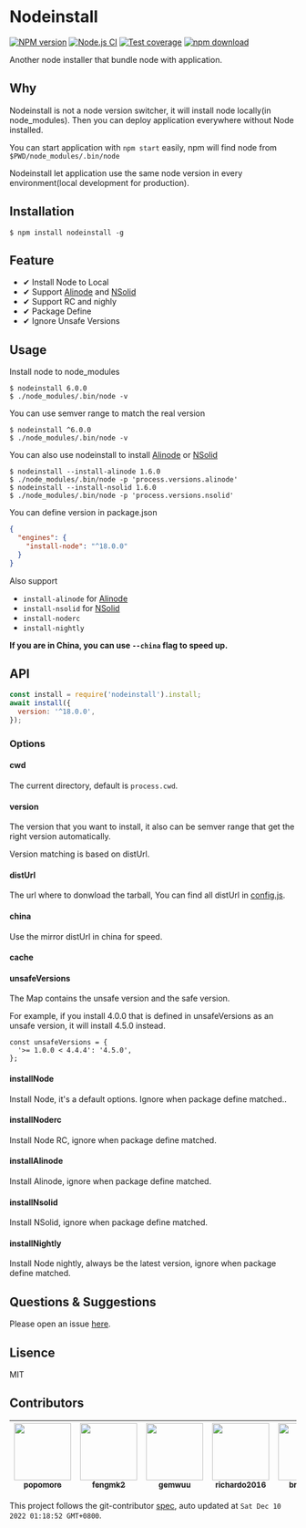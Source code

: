 # Nodeinstall

[![NPM version][npm-image]][npm-url]
[![Node.js CI](https://github.com/cnpm/nodeinstall/actions/workflows/nodejs.yml/badge.svg)](https://github.com/cnpm/nodeinstall/actions/workflows/nodejs.yml)
[![Test coverage][codecov-image]][codecov-url]
[![npm download][download-image]][download-url]

[npm-image]: https://img.shields.io/npm/v/nodeinstall.svg?style=flat-square
[npm-url]: https://npmjs.org/package/nodeinstall
[codecov-image]: https://codecov.io/gh/cnpm/nodeinstall/branch/master/graph/badge.svg
[codecov-url]: https://codecov.io/gh/cnpm/nodeinstall
[download-image]: https://img.shields.io/npm/dm/nodeinstall.svg?style=flat-square
[download-url]: https://npmjs.org/package/nodeinstall

Another node installer that bundle node with application.

## Why

Nodeinstall is not a node version switcher, it will install node locally(in node_modules). Then you can deploy application everywhere without Node installed.

You can start application with `npm start` easily, npm will find node from `$PWD/node_modules/.bin/node`

Nodeinstall let application use the same node version in every environment(local development for production).

## Installation

```shell
$ npm install nodeinstall -g
```

## Feature

- ✔︎ Install Node to Local
- ✔︎ Support [Alinode] and [NSolid]
- ✔︎ Support RC and nighly
- ✔︎ Package Define
- ✔︎ Ignore Unsafe Versions

## Usage

Install node to node_modules

```shell
$ nodeinstall 6.0.0
$ ./node_modules/.bin/node -v
```

You can use semver range to match the real version

```shell
$ nodeinstall ^6.0.0
$ ./node_modules/.bin/node -v
```

You can also use nodeinstall to install [Alinode] or [NSolid]

```shell
$ nodeinstall --install-alinode 1.6.0
$ ./node_modules/.bin/node -p 'process.versions.alinode'
$ nodeinstall --install-nsolid 1.6.0
$ ./node_modules/.bin/node -p 'process.versions.nsolid'
```

You can define version in package.json

```json
{
  "engines": {
    "install-node": "^18.0.0"
  }
}
```

Also support

- `install-alinode` for [Alinode]
- `install-nsolid` for [NSolid]
- `install-noderc`
- `install-nightly`

**If you are in China, you can use `--china` flag to speed up.**

## API

```js
const install = require('nodeinstall').install;
await install({
  version: '^18.0.0',
});
```

### Options

#### cwd

The current directory, default is `process.cwd`.

#### version

The version that you want to install, it also can be semver range that get the right version automatically.

Version matching is based on distUrl.

#### distUrl

The url where to donwload the tarball, You can find all distUrl in [config.js](https://github.com/cnpm/nodeinstall/blob/master/lib/config.js).

#### china

Use the mirror distUrl in china for speed.

#### cache

#### unsafeVersions

The Map contains the unsafe version and the safe version.

For example, if you install 4.0.0 that is defined in unsafeVersions as an unsafe version, it will install 4.5.0 instead.

```
const unsafeVersions = {
  '>= 1.0.0 < 4.4.4': '4.5.0',
};
```

#### installNode

Install Node, it's a default options. Ignore when package define matched..

#### installNoderc

Install Node RC, ignore when package define matched.

#### installAlinode

Install Alinode, ignore when package define matched.

#### installNsolid

Install NSolid, ignore when package define matched.

#### installNightly

Install Node nightly, always be the latest version, ignore when package define matched.

## Questions & Suggestions

Please open an issue [here](https://github.com/eggjs/egg/issues).

## Lisence

MIT
<!-- GITCONTRIBUTOR_START -->

## Contributors

|[<img src="https://avatars.githubusercontent.com/u/360661?v=4" width="100px;"/><br/><sub><b>popomore</b></sub>](https://github.com/popomore)<br/>|[<img src="https://avatars.githubusercontent.com/u/156269?v=4" width="100px;"/><br/><sub><b>fengmk2</b></sub>](https://github.com/fengmk2)<br/>|[<img src="https://avatars.githubusercontent.com/u/4635838?v=4" width="100px;"/><br/><sub><b>gemwuu</b></sub>](https://github.com/gemwuu)<br/>|[<img src="https://avatars.githubusercontent.com/u/6339390?v=4" width="100px;"/><br/><sub><b>richardo2016</b></sub>](https://github.com/richardo2016)<br/>|[<img src="https://avatars.githubusercontent.com/u/4013475?v=4" width="100px;"/><br/><sub><b>brucewar</b></sub>](https://github.com/brucewar)<br/>|[<img src="https://avatars.githubusercontent.com/u/25276032?v=4" width="100px;"/><br/><sub><b>lceric</b></sub>](https://github.com/lceric)<br/>|
| :---: | :---: | :---: | :---: | :---: | :---: |


This project follows the git-contributor [spec](https://github.com/xudafeng/git-contributor), auto updated at `Sat Dec 10 2022 01:18:52 GMT+0800`.

<!-- GITCONTRIBUTOR_END -->


[Alinode]: https://www.aliyun.com/product/nodejs
[NSolid]: https://nodesource.com/products/nsolid/
